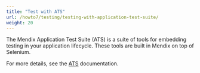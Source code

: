 ```yaml
---
title: "Test with ATS"
url: /howto7/testing/testing-with-application-test-suite/
weight: 20
---
```


The Mendix Application Test Suite (ATS) is a suite of tools for embedding testing in your application lifecycle. These tools are built in Mendix on top of Selenium.

For more details, see the [ATS](/appstore/partner-solutions/ats/) documentation.
